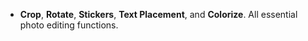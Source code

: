 


* __Crop__, __Rotate__, __Stickers__, __Text Placement__, and __Colorize__. All essential photo editing functions.